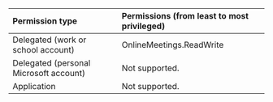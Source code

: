 | Permission type                        | Permissions (from least to most privileged)                                            |
|:---------------------------------------|:---------------------------------------------------------------------------------------|
| Delegated (work or school account)     | OnlineMeetings.ReadWrite                                  |
| Delegated (personal Microsoft account) | Not supported.                                                                         |
| Application                            | Not supported.